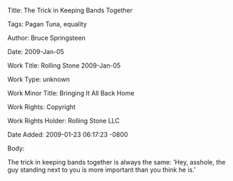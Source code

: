 Title:  The Trick in Keeping Bands Together

Tags:   Pagan Tuna, equality

Author: Bruce Springsteen

Date:   2009-Jan-05

Work Title: Rolling Stone 2009-Jan-05

Work Type: unknown

Work Minor Title: Bringing It All Back Home

Work Rights: Copyright

Work Rights Holder: Rolling Stone LLC

Date Added: 2009-01-23 06:17:23 -0800

Body: 

The trick in keeping bands together is always the same: 'Hey, asshole, the guy standing next to you is more important than you think he is.'

